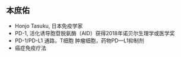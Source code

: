<!-- 
title: 本庶佑
from: news
create: 2019-06-27
tags: term,person
-->

## 本庶佑 
- Honjo Tasuku, 日本免疫学家
- PD-1, 活化诱导胞苷脱氨酶（AID）获得2018年诺贝尔生理学或医学奖
- PD-1/PD-L1 通路，T细胞 肿瘤细胞，药物PD—L1抑制剂
- 癌症免疫疗法


